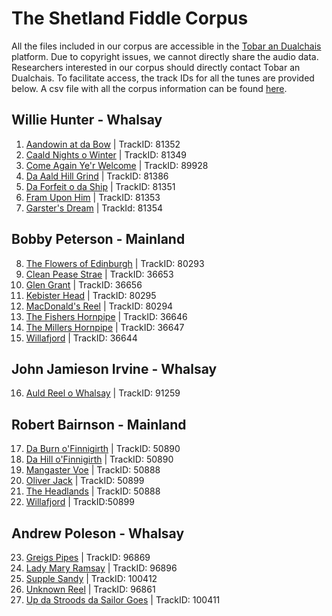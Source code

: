 # The Shetland Fiddle Corpus
All the files included in our corpus are accessible in the [Tobar an Dualchais](http://www.tobarandualchais.co.uk/en) platform.
Due to copyright issues, we cannot directly share the audio data. Researchers interested in our corpus should directly contact Tobar an Dualchais. To facilitate access, the track IDs for all the tunes are provided below. A csv file with all the corpus information can be found [here](./fiddleCorpus.csv). 

## Willie Hunter - Whalsay
1. [Aandowin at da Bow](http://www.tobarandualchais.co.uk/en/fullrecord/81352?backURL=/en/search%3Fpage%3D1%23track_81352) | TrackID: 81352
2. [Caald Nights o Winter](http://www.tobarandualchais.co.uk/en/fullrecord/81349?backURL=/en/search%3Fpage%3D1%23track_81349) | TrackID: 81349
3. [Come Again Ye'r Welcome](http://www.tobarandualchais.co.uk/en/fullrecord/89928?backURL=/en/search%3Fpage%3D1%23track_89928) | TrackID: 89928
4. [Da Aald Hill Grind](http://www.tobarandualchais.co.uk/en/fullrecord/81386?backURL=/en/search%3Fpage%3D1%23track_81386) | TrackID: 81386
5. [Da Forfeit o da Ship](http://www.tobarandualchais.co.uk/en/fullrecord/81351?backURL=/en/search%3Fpage%3D1%23track_81351) | TrackID: 81351
6. [Fram Upon Him](http://www.tobarandualchais.co.uk/en/fullrecord/81353?backURL=/en/search%3Fpage%3D1%23track_81353) | TrackID: 81353
7. [Garster's Dream](http://www.tobarandualchais.co.uk/en/fullrecord/81354?backURL=/en/search%3Fpage%3D1%23track_81354) | TrackId: 81354
## Bobby Peterson - Mainland
8. [The Flowers of Edinburgh](http://www.tobarandualchais.co.uk/en/fullrecord/80293?backURL=/en/search%3Fpage%3D1%23track_80293) | TrackID: 80293
9. [Clean Pease Strae](http://www.tobarandualchais.co.uk/en/fullrecord/36653?backURL=/en/search%3Fpage%3D1%23track_36653) | TrackID: 36653 
10. [Glen Grant](http://www.tobarandualchais.co.uk/en/fullrecord/36656?backURL=/en/search%3Fpage%3D1%23track_36656) | TrackID: 36656
11. [Kebister Head](http://www.tobarandualchais.co.uk/en/fullrecord/80295?backURL=/en/search%3Fpage%3D1%23track_80295) | TrackID: 80295
12. [MacDonald's Reel](http://www.tobarandualchais.co.uk/en/fullrecord/80294?backURL=/en/search%3Fpage%3D1%23track_80294) | TrackID: 80294
13. [The Fishers Hornpipe](http://www.tobarandualchais.co.uk/en/fullrecord/36646?backURL=/en/search%3Fpage%3D1%23track_36646) | TrackID: 36646
14. [The Millers Hornpipe](http://www.tobarandualchais.co.uk/en/fullrecord/36647?backURL=/en/search%3Fpage%3D1%23track_36647) | TrackID: 36647
15. [Willafjord](http://www.tobarandualchais.co.uk/en/fullrecord/36644?backURL=/en/search%3Fpage%3D1%23track_36644) | TrackID: 36644
## John Jamieson Irvine - Whalsay
16. [Auld Reel o Whalsay](http://www.tobarandualchais.co.uk/en/fullrecord/91259?backURL=/en/search%3Fpage%3D2%23track_91259) | TrackID: 91259
## Robert Bairnson - Mainland 
17. [Da Burn o'Finnigirth](http://www.tobarandualchais.co.uk/en/fullrecord/50890?backURL=/en/search%3Fpage%3D1%23track_50890) | TrackID: 50890
18. [Da Hill o'Finnigirth](http://www.tobarandualchais.co.uk/en/fullrecord/50890?backURL=/en/search%3Fpage%3D1%23track_50890) | TrackID: 50890
19. [Mangaster Voe](http://www.tobarandualchais.co.uk/en/fullrecord/50888?backURL=/en/search%3Fpage%3D1%23track_50888) | TrackID: 50888
20. [Oliver Jack](http://www.tobarandualchais.co.uk/en/fullrecord/50889?backURL=/en/search%3Fpage%3D1%23track_50889) | TrackID: 50899
21. [The Headlands](http://www.tobarandualchais.co.uk/en/fullrecord/50888?backURL=/en/search%3Fpage%3D1%23track_50888) | TrackID: 50888
22. [Willafjord](http://www.tobarandualchais.co.uk/en/fullrecord/50889?backURL=/en/search%3Fpage%3D1%23track_50889) | TrackID:50899
## Andrew Poleson - Whalsay
23. [Greigs Pipes](http://www.tobarandualchais.co.uk/en/fullrecord/96869?backURL=/en/search%3Fpage%3D1%23track_96869) | TrackID: 96869
24. [Lady Mary Ramsay](http://www.tobarandualchais.co.uk/en/fullrecord/96896?backURL=/en/search%3Fpage%3D1%23track_96896) | TrackID: 96896
25. [Supple Sandy](http://www.tobarandualchais.co.uk/en/fullrecord/100412?backURL=/en/search%3Fpage%3D1%23track_100412) | TrackID: 100412
26. [Unknown Reel](http://www.tobarandualchais.co.uk/en/fullrecord/96861?backURL=/en/search%3Fpage%3D1%23track_96861) | TrackID: 96861
27. [Up da Stroods da Sailor Goes](http://www.tobarandualchais.co.uk/en/fullrecord/100411?backURL=/en/search%3Fpage%3D1%23track_100411) | TrackID: 100411


